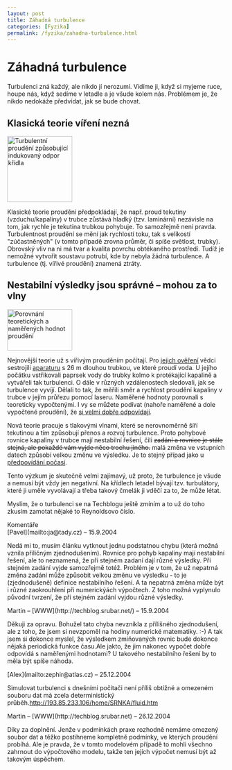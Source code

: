 ```yaml
---
layout: post
title: Záhadná turbulence
categories: [Fyzika]
permalink: /fyzika/zahadna-turbulence.html
---
```

# Záhadná turbulence

Turbulenci zná každý, ale nikdo jí nerozumí. Vidíme ji, když si myjeme ruce, houpe nás, když sedíme v letadle a je všude kolem nás. Problémem je, že nikdo nedokáže předvídat, jak se bude chovat.

## Klasická teorie víření nezná

<div class="obry"><div class="leftbox"><img alt="Turbulentní proudění způsobující indukovaný odpor křídla" height="152" src="http://www.techblog.cz/images/turbulence-indukovany-odpor.jpg" width="150"/></div></div> 

Klasické teorie proudění předpokládají, že např. proud tekutiny (vzduchu/kapaliny) v trubce zůstává hladký (tzv. laminární) nezávisle na tom, jak rychle je tekutina trubkou pohybuje. To samozřejmě není pravda. Turbulentnost proudění se mění jak rychlostí toku, tak s velikostí "zúčastněných" (v tomto případě zrovna průměr, či spíše světlost, trubky). Obrovský vliv na ni má tvar a kvalita povrchu obtékaného prostředí. Tudíž je nemožné vytvořit soustavu potrubí, kde by nebyla žádná turbulence. A turbulence (tj. vířivé proudění) znamená ztráty.

## Nestabilní výsledky jsou správné – mohou za to vlny

<div class="obryleft"><div class="leftbox"><img alt="Porovnání teoretických a naměřených hodnot proudění" height="95" src="http://www.techblog.cz/images/turbulence-porovnani.jpg" width="150"/></div></div> 

Nejnovější teorie už s vířivým prouděním počítají. Pro [jejich ověření](http://physicsweb.org/article/news/8/9/6/1) vědci sestrojili [aparaturu](http://physicsweb.org/box/news/8/9/6/040906) s 26 m dlouhou trubkou, ve které proudí voda. U jejího počátku vstřikovali paprsek vody do trubky kolmo k protékající kapalině a vytvářeli tak turbulenci. O dále v různých vzdálenostech sledovali, jak se turbulence vyvíjí. Dělali to tak, že měřili směr a rychlost proudění kapaliny v trubce v jejím průřezu pomocí laseru. Naměřené hodnoty porovnali s teoreticky vypočtenými. I vy se můžete podívat (nahoře naměřené a dole vypočtené proudění), že [si velmi dobře odpovídají](http://physicsweb.org/box/news/8/9/6/0409061).

Nová teorie pracuje s tlakovými vlnami, které se nerovnoměrně šíří tekutinou a tím způsobují přenos a rozvoj turbulence. Proto pohybové rovnice kapaliny v trubce mají nestabilní řešení, čili ~~zadání a rovnice je stále stejná, ale pokaždé vám vyjde něco trochu jiného.~~ malá změna ve vstupních datech způsobí velkou změnu ve výsledku. Je to stejný případ jako u [předpovídání počasí](http://www.techblog.cz/veda/predpovidani-pocasi.html).

Tento výzkum je skutečně velmi zajímavý, už proto, že turbulence je všude a nemusí být vždy jen negativní. Na křídlech letadel bývají tzv. turbulátory, které ji uměle vyvolávají a třeba takový čmelák ji vděčí za to, že může létat.

Myslím, že o turbulenci se na Techblogu ještě zmíním a to už do toho zkusím zamotat nějaké to Reynoldsovo číslo.


<section id='comments-section'>
<div class='commentsheader'>Komentáře</div>        
<div class='comment-item-header' markdown=1>
[Pavel](mailto:ja@tady.cz)  &ndash; 15.9.2004
</div>

Nedá mi to, musím článku vytknout jednu podstatnou chybu (která možná vznila příličným zjednodušením). Rovnice pro pohyb kapaliny mají nestabilní řešení, ale to neznamená, že při stejném zadaní dají různé výsledky. Při stejném zadání vyjde samozřejmě totéž. Problém je v tom, že už nepatrná změna zadání může způsobit velkou změnu ve výsledku - to je (zjednodušeně) definice nestabilního řešení. A ta nepatrná změna může být i různé zaokrouhlení při numerickýách výpočtech. Z toho možná vyplynulo původní tvrzení, že při stejném zadání vyjdou různé výsledky.

<div class='comment-item-header' markdown=1>
Martin &ndash; [WWW](http://techblog.srubar.net/) &ndash; 15.9.2004
</div>

Děkuji za opravu. Bohužel tato chyba nevznikla z přílišného zjednodušení, ale z toho, že jsem si nevzpoměl na hodiny numerické matematiky. :-) A tak jsem si dokonce myslel, že výsledkem zmiňovaných rovnic bude dokonce nějaká periodická funkce času.Ale jakto, že jim nakonec vypočet dobře odpovídá s naměřenými hodnotami? U takového nestabilního řešení by to měla být spíše náhoda.

<div class='comment-item-header' markdown=1>
[Alex](mailto:zephir@atlas.cz)  &ndash; 25.12.2004
</div>

Simulovat turbulenci s dnešními počítači není příliš obtížné a omezeném souboru dat má zcela deterministický průběh.http://193.85.233.106/home/SRNKA/fluid.htm

<div class='comment-item-header' markdown=1>
Martin &ndash; [WWW](http://techblog.srubar.net) &ndash; 26.12.2004
</div>

Díky za doplnění. Jenže v podmínkách praxe rozhodně nemáme omezený soubor dat a těžko postihneme kompletně podmínky, ve kterých proudění probíhá. Ale je pravda, že v tomto modelovém případě to mohli všechno zahrnout do výpočtového modelu, takže ten jejích výpočet nemusí být až takovým úspěchem.

</section>